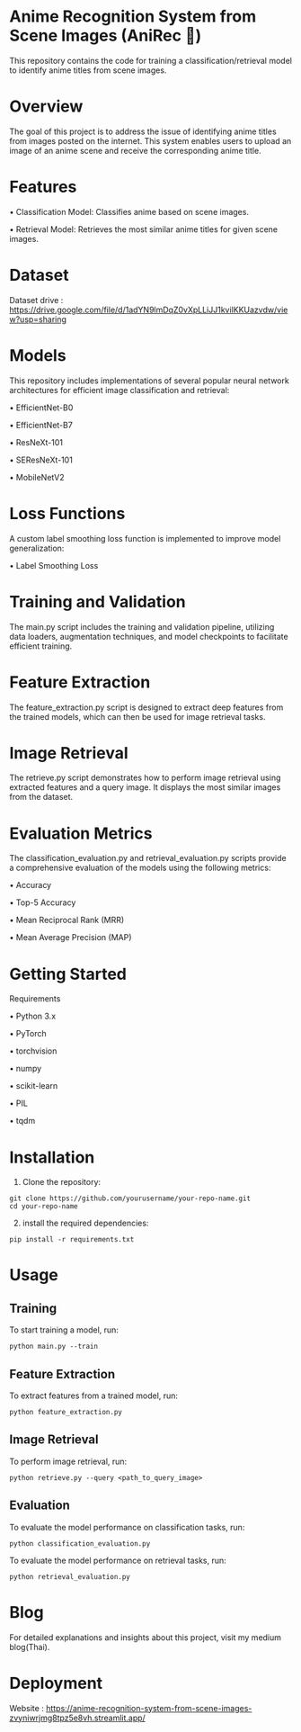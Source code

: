 # Anime Recognition System from Scene Images (AniRec 🔎)
This repository contains the code for training a classification/retrieval model to identify anime titles from scene images. 

# Overview
The goal of this project is to address the issue of identifying anime titles from images posted on the internet. This system enables users to upload an image of an anime scene and receive the corresponding anime title.

# Features
• Classification Model: Classifies anime based on scene images.

• Retrieval Model: Retrieves the most similar anime titles for given scene images.

# Dataset
Dataset drive : https://drive.google.com/file/d/1adYN9lmDqZ0vXpLLiJJ1kvilKKUazvdw/view?usp=sharing
# Models
This repository includes implementations of several popular neural network architectures for efficient image classification and retrieval:

• EfficientNet-B0

• EfficientNet-B7

• ResNeXt-101

• SEResNeXt-101

• MobileNetV2

# Loss Functions
A custom label smoothing loss function is implemented to improve model generalization:

• Label Smoothing Loss

# Training and Validation
The main.py script includes the training and validation pipeline, utilizing data loaders, augmentation techniques, and model checkpoints to facilitate efficient training.

# Feature Extraction
The feature_extraction.py script is designed to extract deep features from the trained models, which can then be used for image retrieval tasks.

# Image Retrieval
The retrieve.py script demonstrates how to perform image retrieval using extracted features and a query image. It displays the most similar images from the dataset.

# Evaluation Metrics
The classification_evaluation.py and retrieval_evaluation.py scripts provide a comprehensive evaluation of the models using the following metrics:

• Accuracy

• Top-5 Accuracy

• Mean Reciprocal Rank (MRR)

• Mean Average Precision (MAP)

# Getting Started
Requirements

• Python 3.x

• PyTorch

• torchvision

• numpy

• scikit-learn

• PIL

• tqdm

# Installation
1. Clone the repository:
```
git clone https://github.com/yourusername/your-repo-name.git
cd your-repo-name
```

2. install the required dependencies:
```
pip install -r requirements.txt
```
# Usage
## Training
To start training a model, run:
```
python main.py --train
```
## Feature Extraction
To extract features from a trained model, run:
```
python feature_extraction.py
```
## Image Retrieval
To perform image retrieval, run:
```
python retrieve.py --query <path_to_query_image>
```
## Evaluation
To evaluate the model performance on classification tasks, run:
```
python classification_evaluation.py
```
To evaluate the model performance on retrieval tasks, run:
```
python retrieval_evaluation.py
```
# Blog
For detailed explanations and insights about this project, visit my medium blog(Thai).

# Deployment
Website : https://anime-recognition-system-from-scene-images-zvyniwrjmg8tpz5e8vh.streamlit.app/
